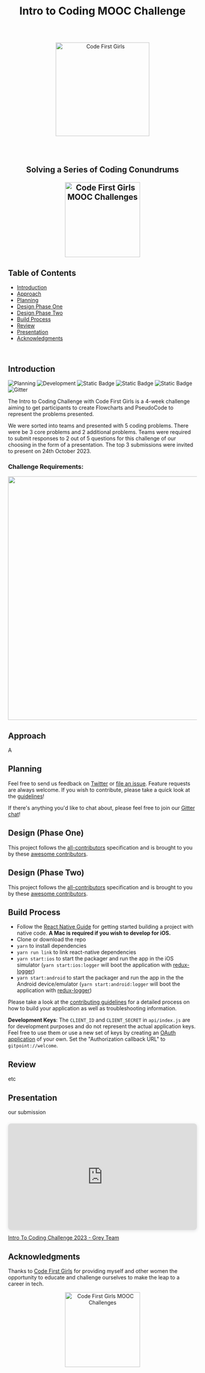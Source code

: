<h1 align="center">Intro to Coding MOOC Challenge </h1> 
<br><br>
<p align="center">
  <a href="https://codefirstgirls.com">
    <img alt="Code First Girls" title="Code First Girls" src="https://i.imgur.com/lC7bohZ.png" width="250
    ">
  </a>
</p>
<br><br>
<h2>
<p align="center">
  Solving a Series of Coding Conundrums
</p>

<p align="center">
  <a href="https://codefirstgirls.com/courses/moocs/">
    <img alt="Code First Girls MOOC Challenges" title="MOOC Challenges" src="https://codefirstgirls.com/wp-content/uploads/2022/04/MOOC-Sprints-Challenges-Logos-7-768x384.png" width="200
    ">
  </a>
</p>

## Table of Contents

- [Introduction](#introduction)
- [Approach](#approach)
- [Planning](#planning)
- [Design Phase One](#phaseone)
- [Design Phase Two](#phasetwo)
- [Build Process](#build-process)
- [Review](#review)
- [Presentation](#review)
- [Acknowledgments](#acknowledgments)

<br>

## Introduction
![Planning](https://img.shields.io/badge/planning-100%25-green?style=flat-square&labelColor=black)
![Development](https://img.shields.io/badge/development-100%25-green?style=flat-square&labelColor=black)
![Static Badge](https://img.shields.io/badge/build-100%25-green?style=flat-square&labelColor=black)
![Static Badge](https://img.shields.io/badge/review-100%25-green?style=flat-square&labelColor=black)
![Static Badge](https://img.shields.io/badge/presentation-100%25-green?style=flat-square&labelColor=black)
![Gitter](https://img.shields.io/gitter/room/%40liannegray/liannegray.github.io?color=pink)


<p>The Intro to Coding Challenge with Code First Girls is a 4-week challenge aiming to get participants to create Flowcharts and PseudoCode to represent the problems presented. 

We were sorted into teams and presented with 5 coding problems. There were be 3 core problems and 2 additional problems. Teams were required to submit responses to 2 out of 5 questions for this challenge of our choosing in the form of a presentation. The top 3 submissions were invited to present on 24th October 2023.</p>



<h3>Challenge Requirements:</h3>

<p align="center">
  <img src = "https://i.imgur.com/BYx1MUI.png" width=650>
</p>

## Approach

A

## Planning

Feel free to send us feedback on [Twitter](https://twitter.com/gitpointapp) or [file an issue](https://github.com/gitpoint/git-point/issues/new). Feature requests are always welcome. If you wish to contribute, please take a quick look at the [guidelines](./CONTRIBUTING.md)!

If there's anything you'd like to chat about, please feel free to join our [Gitter chat](https://gitter.im/git-point)!

## Design (Phase One)

This project follows the [all-contributors](https://github.com/kentcdodds/all-contributors) specification and is brought to you by these [awesome contributors](./CONTRIBUTORS.md).


## Design (Phase Two)

This project follows the [all-contributors](https://github.com/kentcdodds/all-contributors) specification and is brought to you by these [awesome contributors](./CONTRIBUTORS.md).


## Build Process

- Follow the [React Native Guide](https://facebook.github.io/react-native/docs/getting-started.html) for getting started building a project with native code. **A Mac is required if you wish to develop for iOS.**
- Clone or download the repo
- `yarn` to install dependencies
- `yarn run link` to link react-native dependencies
- `yarn start:ios` to start the packager and run the app in the iOS simulator (`yarn start:ios:logger` will boot the application with [redux-logger](<https://github.com/evgenyrodionov/redux-logger>))
- `yarn start:android` to start the packager and run the app in the the Android device/emulator (`yarn start:android:logger` will boot the application with [redux-logger](https://github.com/evgenyrodionov/redux-logger))

Please take a look at the [contributing guidelines](./CONTRIBUTING.md) for a detailed process on how to build your application as well as troubleshooting information.

**Development Keys**: The `CLIENT_ID` and `CLIENT_SECRET` in `api/index.js` are for development purposes and do not represent the actual application keys. Feel free to use them or use a new set of keys by creating an [OAuth application](https://github.com/settings/applications/new) of your own. Set the "Authorization callback URL" to `gitpoint://welcome`.

## Review
etc

## Presentation
our submission
<div style="position: relative; width: 100%; height: 0; padding-top: 56.2500%;
 padding-bottom: 0; box-shadow: 0 2px 8px 0 rgba(63,69,81,0.16); margin-top: 1.6em; margin-bottom: 0.9em; overflow: hidden;
 border-radius: 8px; will-change: transform;">
  <iframe loading="lazy" style="position: absolute; width: 100%; height: 100%; top: 0; left: 0; border: none; padding: 0;margin: 0;"
    src="https:&#x2F;&#x2F;www.canva.com&#x2F;design&#x2F;DAFwSaf86NY&#x2F;view?embed" allowfullscreen="allowfullscreen" allow="fullscreen">
  </iframe>
</div>
<a href="https:&#x2F;&#x2F;www.canva.com&#x2F;design&#x2F;DAFwSaf86NY&#x2F;view?utm_content=DAFwSaf86NY&amp;utm_campaign=designshare&amp;utm_medium=embeds&amp;utm_source=link" target="_blank" rel="noopener">Intro To Coding Challenge 2023 - Grey Team</a>


## Acknowledgments

Thanks to [Code First Girls](https://codefirstgirls.com) for providing myself and other women the opportunity to educate and challenge ourselves to make the leap to a career in tech.

<p align="center">
  <a href="https://codefirstgirls.com/courses/moocs/">
    <img alt="Code First Girls MOOC Challenges" title="MOOC Challenges" src="https://codefirstgirls.com/wp-content/uploads/2022/04/MOOC-Sprints-Challenges-Logos-7-768x384.png" width="200
    ">
  </a>
</p>

